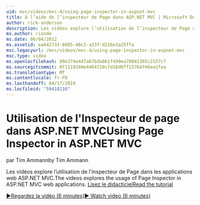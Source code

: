 ```yaml
---
uid: mvc/videos/mvc-4/using-page-inspector-in-aspnet-mvc
title: À l’aide de l’inspecteur de Page dans ASP.NET MVC | Microsoft Docs
author: rick-anderson
description: Les vidéos explore l’utilisation de l’inspecteur de Page dans les applications web ASP.NET MVC. Lisez le didacticiel
ms.author: riande
ms.date: 06/04/2012
ms.assetid: ea642733-8085-40c1-a33f-d216e3a25ffa
msc.legacyurl: /mvc/videos/mvc-4/using-page-inspector-in-aspnet-mvc
msc.type: video
ms.openlocfilehash: 89e274e447a67bda0b1f499ea70041365c2157cf
ms.sourcegitcommit: 0f1119340e4464720cfd16d0ff15764746ea1fea
ms.translationtype: MT
ms.contentlocale: fr-FR
ms.lasthandoff: 04/17/2019
ms.locfileid: "59418116"
---
```

# <a name="using-page-inspector-in-aspnet-mvc"></a><span data-ttu-id="28da2-104">Utilisation de l'Inspecteur de page dans ASP.NET MVC</span><span class="sxs-lookup"><span data-stu-id="28da2-104">Using Page Inspector in ASP.NET MVC</span></span>

<span data-ttu-id="28da2-105">par Tim Ammann</span><span class="sxs-lookup"><span data-stu-id="28da2-105">by Tim Ammann</span></span>

<span data-ttu-id="28da2-106">Les vidéos explore l’utilisation de l’inspecteur de Page dans les applications web ASP.NET MVC.</span><span class="sxs-lookup"><span data-stu-id="28da2-106">The videos explores the usage of Page Inspector in ASP.NET MVC web applications.</span></span> [<span data-ttu-id="28da2-107">Lisez le didacticiel</span><span class="sxs-lookup"><span data-stu-id="28da2-107">Read the tutorial</span></span>](../../overview/views/using-page-inspector-in-aspnet-mvc.md)

[<span data-ttu-id="28da2-108">&#9654;Regardez la vidéo (6 minutes)</span><span class="sxs-lookup"><span data-stu-id="28da2-108">&#9654; Watch video (6 minutes)</span></span>](https://channel9.msdn.com/Blogs/ASP-NET-Site-Videos/using-page-inspector-in-aspnet-mvc)
